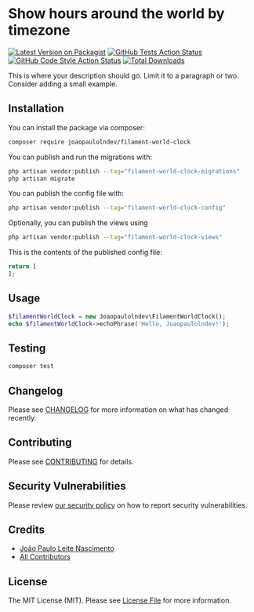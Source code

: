 # Show hours around the world by timezone

[![Latest Version on Packagist](https://img.shields.io/packagist/v/joaopaulolndev/filament-world-clock.svg?style=flat-square)](https://packagist.org/packages/joaopaulolndev/filament-world-clock)
[![GitHub Tests Action Status](https://img.shields.io/github/actions/workflow/status/joaopaulolndev/filament-world-clock/run-tests.yml?branch=main&label=tests&style=flat-square)](https://github.com/joaopaulolndev/filament-world-clock/actions?query=workflow%3Arun-tests+branch%3Amain)
[![GitHub Code Style Action Status](https://img.shields.io/github/actions/workflow/status/joaopaulolndev/filament-world-clock/fix-php-code-styling.yml?branch=main&label=code%20style&style=flat-square)](https://github.com/joaopaulolndev/filament-world-clock/actions?query=workflow%3A"Fix+PHP+code+styling"+branch%3Amain)
[![Total Downloads](https://img.shields.io/packagist/dt/joaopaulolndev/filament-world-clock.svg?style=flat-square)](https://packagist.org/packages/joaopaulolndev/filament-world-clock)



This is where your description should go. Limit it to a paragraph or two. Consider adding a small example.

## Installation

You can install the package via composer:

```bash
composer require joaopaulolndev/filament-world-clock
```

You can publish and run the migrations with:

```bash
php artisan vendor:publish --tag="filament-world-clock-migrations"
php artisan migrate
```

You can publish the config file with:

```bash
php artisan vendor:publish --tag="filament-world-clock-config"
```

Optionally, you can publish the views using

```bash
php artisan vendor:publish --tag="filament-world-clock-views"
```

This is the contents of the published config file:

```php
return [
];
```

## Usage

```php
$filamentWorldClock = new Joaopaulolndev\FilamentWorldClock();
echo $filamentWorldClock->echoPhrase('Hello, Joaopaulolndev!');
```

## Testing

```bash
composer test
```

## Changelog

Please see [CHANGELOG](CHANGELOG.md) for more information on what has changed recently.

## Contributing

Please see [CONTRIBUTING](.github/CONTRIBUTING.md) for details.

## Security Vulnerabilities

Please review [our security policy](../../security/policy) on how to report security vulnerabilities.

## Credits

- [João Paulo Leite Nascimento](https://github.com/joaopaulolndev)
- [All Contributors](../../contributors)

## License

The MIT License (MIT). Please see [License File](LICENSE.md) for more information.
